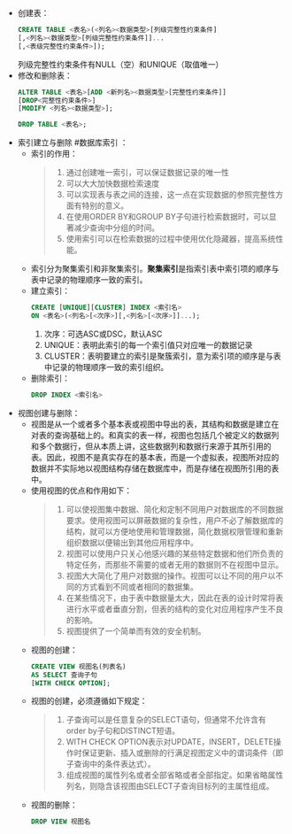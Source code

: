 - 创建表：
  ```sql
  CREATE TABLE <表名>(<列名><数据类型>[列级完整性约束条件]
  [,<列名><数据类型>[列级完整性约束条件]]...
  [,<表级完整性约束条件>]);
  ```
  列级完整性约束条件有NULL（空）和UNIQUE（取值唯一）
- 修改和删除表：
  ```sql
  ALTER TABLE <表名>[ADD <新列名><数据类型>[完整性约束条件]]
  [DROP<完整性约束条件>]
  [MODIFY <列名><数据类型>];
  ```
  ```sql
  DROP TABLE <表名>;
  ```
- 索引建立与删除 #数据库索引 ：
	- 索引的作用：
	  > 1. 通过创建唯一索引，可以保证数据记录的唯一性
	  > 2. 可以大大加快数据检索速度
	  > 3. 可以实现表与表之间的连接，这一点在实现数据的参照完整性方面有特别的意义。
	  > 4. 在使用ORDER BY和GROUP BY子句进行检索数据时，可以显著减少查询中分组的时间。
	  > 5. 使用索引可以在检索数据的过程中使用优化隐藏器，提高系统性能。
	- 索引分为聚集索引和非聚集索引。**聚集索引**是指索引表中索引项的顺序与表中记录的物理顺序一致的索引。
	- 建立索引：
	  ```sql
	  CREATE [UNIQUE][CLUSTER] INDEX <索引名>
	  ON <表名>(<列名>[<次序>][,<列名>[<次序>]]...);
	  ```
	  1. 次序：可选ASC或DSC，默认ASC
	  2. UNIQUE：表明此索引的每一个索引值只对应唯一的数据记录
	  3. CLUSTER：表明要建立的索引是聚簇索引，意为索引项的顺序是与表中记录的物理顺序一致的索引组织。
	- 删除索引：
	  ```sql
	  DROP INDEX <索引名>
	  ```
- 视图创建与删除：
	- 视图是从一个或者多个基本表或视图中导出的表，其结构和数据是建立在对表的查询基础上的。和真实的表一样，视图也包括几个被定义的数据列和多个数据行，但从本质上讲，这些数据列和数据行来源于其所引用的表。因此，视图不是真实存在的基本表，而是一个虚拟表，视图所对应的数据并不实际地以视图结构存储在数据库中，而是存储在视图所引用的表中。
	- 使用视图的优点和作用如下：
	  > 1. 可以使视图集中数据、简化和定制不同用户对数据库的不同数据要求。使用视图可以屏蔽数据的复杂性，用户不必了解数据库的结构，就可以方便地使用和管理数据，简化数据权限管理和重新组织数据以便输出到其他应用程序中。
	  > 2. 视图可以使用户只关心他感兴趣的某些特定数据和他们所负责的特定任务，而那些不需要的或者无用的数据则不在视图中显示。
	  > 3. 视图大大简化了用户对数据的操作。视图可以让不同的用户以不同的方式看到不同或者相同的数据集。
	  > 4. 在某些情况下，由于表中数据量太大，因此在表的设计时常将表进行水平或者垂直分割，但表的结构的变化对应用程序产生不良的影响。
	  > 5. 视图提供了一个简单而有效的安全机制。
	- 视图的创建：
	  ```sql
	  CREATE VIEW 视图名(列表名)
	  AS SELECT 查询子句
	  [WITH CHECK OPTION];
	  ```
	- 视图的创建，必须遵循如下规定：
	  > 1. 子查询可以是任意复杂的SELECT语句，但通常不允许含有order by子句和DISTINCT短语。
	  > 2. WITH CHECK OPTION表示对UPDATE，INSERT，DELETE操作时保证更新、插入或删除的行满足视图定义中的谓词条件（即子查询中的条件表达式）。
	  > 3. 组成视图的属性列名或者全部省略或者全部指定。如果省略属性列名，则隐含该视图由SELECT子查询目标列的主属性组成。
	- 视图的删除：
	  ```sql
	  DROP VIEW 视图名
	  ```